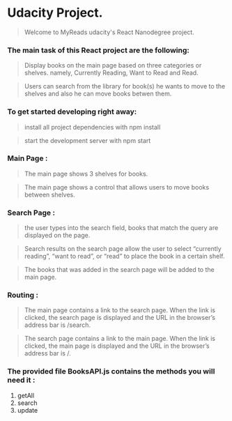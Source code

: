 # Udacity Project.
> Welcome to MyReads udacity's React Nanodegree project.

### The main task of this React project are the following:
>  Display books on the main page based on three categories or shelves. namely, Currently Reading, Want to Read and Read.

>  Users can search from the library for book(s) he wants to move to the shelves and also he can move books betwen them.

### To get started developing right away:

 > install all project dependencies with npm install
 
 > start the development server with npm start

### Main Page :
> The main page shows 3 shelves for books.

> The main page shows a control that allows users to move books between shelves.

### Search Page :
> the user types into the search field, books that match the query are displayed on the page.

> Search results on the search page allow the user to select “currently reading”, “want to read”, or “read” to place the book in a certain shelf.

> The books that was added in the search page will be added to the main page.

### Routing :
>  The main page contains a link to the search page. When the link is clicked, the search page is displayed and the URL in the browser’s address bar is /search.

>  The search page contains a link to the main page. When the link is clicked, the main page is displayed and the URL in the browser’s address bar is /.
    
### The provided file BooksAPI.js contains the methods you will need it :

 1. getAll
 2. search
 3. update
